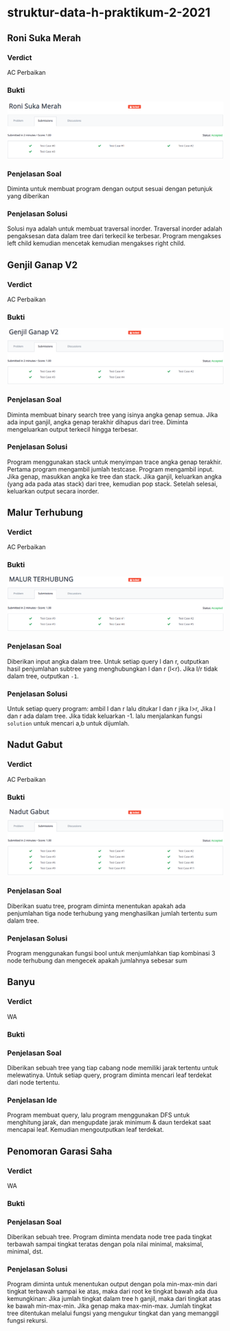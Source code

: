# struktur-data-h-praktikum-2-2021
## Roni Suka Merah
### Verdict
AC Perbaikan
### Bukti
![roni](./Screenshot/roni.PNG)
### Penjelasan Soal
Diminta untuk membuat program dengan output sesuai dengan petunjuk yang diberikan
### Penjelasan Solusi
Solusi nya adalah untuk membuat traversal inorder. Traversal inorder adalah pengaksesan data dalam tree dari terkecil ke terbesar. Program mengakses left child kemudian mencetak kemudian mengakses right child.
## Genjil Ganap V2
### Verdict
AC Perbaikan
### Bukti
![genjil](./Screenshot/genjil.PNG)
### Penjelasan Soal
Diminta membuat binary search tree yang isinya angka genap semua. Jika ada input ganjil, angka genap terakhir dihapus dari tree. Diminta mengeluarkan output terkecil hingga terbesar.
### Penjelasan Solusi
Program menggunakan stack untuk menyimpan trace angka genap terakhir. Pertama program mengambil jumlah testcase. Program mengambil input. Jika genap, masukkan angka ke tree dan stack. Jika ganjil, keluarkan angka (yang ada pada atas stack) dari tree, kemudian pop stack. Setelah selesai, keluarkan output secara inorder.
## Malur Terhubung
### Verdict
AC Perbaikan
### Bukti
![malur](./Screenshot/malur.PNG)
### Penjelasan Soal
Diberikan input angka dalam tree. Untuk setiap query l dan r, outputkan hasil penjumlahan subtree yang menghubungkan l dan r (l<r). Jika l/r tidak dalam tree, outputkan ``-1``.
### Penjelasan Solusi
Untuk setiap query program:
ambil l dan r lalu ditukar l dan r jika l>r, Jika l dan r ada dalam tree. Jika tidak keluarkan -1. lalu menjalankan fungsi ``solution`` untuk mencari a,b untuk dijumlah.
## Nadut Gabut
### Verdict
AC Perbaikan
### Bukti
![nadut](./Screenshot/nadut.PNG)
### Penjelasan Soal
Diberikan suatu tree, program diminta menentukan apakah ada penjumlahan tiga node terhubung yang menghasilkan jumlah tertentu sum dalam tree.
### Penjelasan Solusi
Program menggunakan fungsi bool untuk menjumlahkan tiap kombinasi 3 node terhubung dan mengecek apakah jumlahnya sebesar sum
## Banyu
### Verdict
WA
### Bukti
### Penjelasan Soal
Diberikan sebuah tree yang tiap cabang node memiliki jarak tertentu untuk melewatinya. Untuk setiap query, program diminta mencari leaf terdekat dari node tertentu.
### Penjelasan Ide
Program membuat query, lalu program menggunakan DFS untuk menghitung jarak, dan mengupdate jarak minimum & daun terdekat saat mencapai leaf. Kemudian mengoutputkan leaf terdekat.
## Penomoran Garasi Saha
### Verdict
WA
### Bukti
### Penjelasan Soal
Diberikan sebuah tree. Program diminta mendata node tree pada tingkat terbawah sampai tingkat teratas dengan pola nilai minimal, maksimal, minimal, dst.
### Penjelasan Solusi
Program diminta untuk menentukan output dengan pola min-max-min dari tingkat terbawah sampai ke atas, maka dari root ke tingkat bawah ada dua kemungkinan: Jika jumlah tingkat dalam tree h ganjil, maka dari tingkat atas ke bawah min-max-min. Jika genap maka max-min-max. Jumlah tingkat tree ditentukan melalui fungsi yang mengukur tingkat dan yang memanggil fungsi rekursi.
